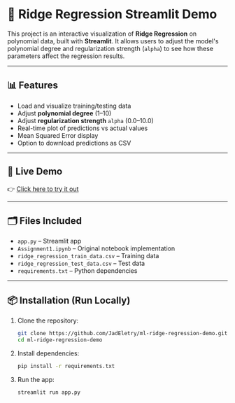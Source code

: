 # 🧠 Ridge Regression Streamlit Demo

This project is an interactive visualization of **Ridge Regression** on polynomial data, built with **Streamlit**. It allows users to adjust the model's polynomial degree and regularization strength (`alpha`) to see how these parameters affect the regression results.

---

## 📊 Features

- Load and visualize training/testing data
- Adjust **polynomial degree** (1–10)
- Adjust **regularization strength** `alpha` (0.0–10.0)
- Real-time plot of predictions vs actual values
- Mean Squared Error display
- Option to download predictions as CSV

---

## 🚀 Live Demo

👉 [Click here to try it out](https://your-streamlit-url.streamlit.app)

---

## 🗂 Files Included

- `app.py` – Streamlit app
- `Assignment1.ipynb` – Original notebook implementation
- `ridge_regression_train_data.csv` – Training data
- `ridge_regression_test_data.csv` – Test data
- `requirements.txt` – Python dependencies

---

## 📦 Installation (Run Locally)

1. Clone the repository:
   ```bash
   git clone https://github.com/JadEletry/ml-ridge-regression-demo.git
   cd ml-ridge-regression-demo
   ```

2. Install dependencies:
   ```bash
   pip install -r requirements.txt
   ```

3. Run the app:
   ```bash
   streamlit run app.py
   ```
